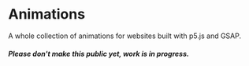 # Animations
A whole collection of animations for websites built with p5.js and GSAP.
##### Please don't make this public yet, work is in progress.
